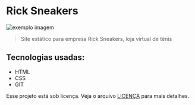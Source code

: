 # Rick Sneakers

<!---Esses são exemplos. Veja https://shields.io para outras pessoas ou para personalizar este conjunto de escudos. Você pode querer incluir dependências, status do projeto e informações de licença aqui--->

<img src="" alt="exemplo imagem">

> Site estático para empresa Rick Sneakers, loja virtual de tênis


## Tecnologias usadas: 

- HTML
- CSS
- GIT

Esse projeto está sob licença. Veja o arquivo [LICENÇA](LICENSE.md) para mais detalhes.

